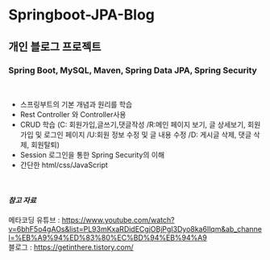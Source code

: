 # Springboot-JPA-Blog

## 개인 블로그 프로젝트

### Spring Boot, MySQL, Maven, Spring Data JPA, Spring Security
<br>

- 스프링부트의 기본 개념과 원리를 학습
- Rest Controller 와 Controller사용
- CRUD 학습 (C: 회원가입,글쓰기,댓글작성 /R:메인 페이지 보기, 글 상세보기, 회원가입 및 로그인 페이지 /U:회원 정보 수정 및 글 내용 수정 /D: 게시글 삭제, 댓글 삭제, 회원탈퇴)
- Session 로그인을 통한 Spring Security의 이해
- 간단한 html/css/JavaScript
<br>

#### *참고 자료*
메타코딩 유튜브 : https://www.youtube.com/watch?v=6bhF5o4gAOs&list=PL93mKxaRDidECgjOBjPgI3Dyo8ka6Ilqm&ab_channel=%EB%A9%94%ED%83%80%EC%BD%94%EB%94%A9
<br>
블로그 : https://getinthere.tistory.com/
